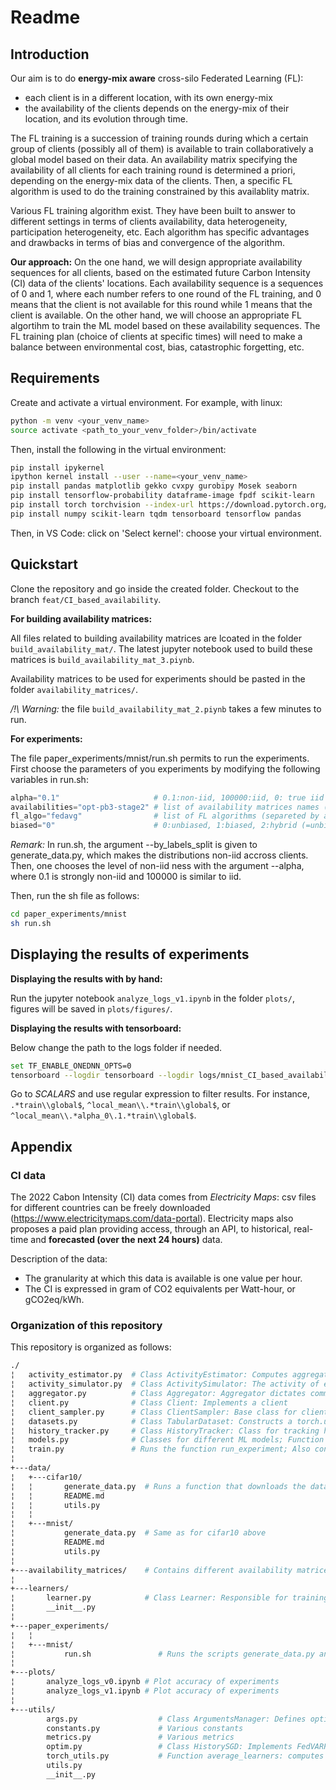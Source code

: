 # Readme

## Introduction

Our aim is to do **energy-mix aware** cross-silo Federated Learning (FL): 
- each client is in a different location, with its own energy-mix
- the availability of the clients depends on the energy-mix of their location, and its evolution through time.

The FL training is a succession of training rounds during which a certain group of clients (possibly all of them) is available to train collaboratively a global model based on their data.
An availability matrix specifying the availability of all clients for each training round is determined a priori, depending on the energy-mix data of the clients. Then, a specific FL algorithm is used to do the training constrained by this availablity matrix.

Various FL training algorithm exist. They have been built to answer to different settings in terms of clients availability, data heterogeneity, participation heterogeneity, etc. Each algorithm has specific advantages and drawbacks in terms of bias and convergence of the algorithm.

**Our approach:** On the one hand, we will design appropriate availability sequences for all clients, based on the estimated future Carbon Intensity (CI) data of the clients' locations. 
Each availability sequence is a sequences of 0 and 1, where each number refers to one round of the FL training, and 0 means that the client is not available for this round while 1 means that the client is available.
On the other hand, we will choose an appropriate FL algortihm to train the ML model based on these availability sequences.
The FL training plan (choice of clients at specific times) will need to make a balance between environmental cost, bias, catastrophic forgetting, etc.

## Requirements

Create and activate a virtual environment. For example, with linux:
```bash
python -m venv <your_venv_name>
source activate <path_to_your_venv_folder>/bin/activate
```

Then, install the following in the virtual environment: 
```bash
pip install ipykernel
ipython kernel install --user --name=<your_venv_name>
pip install pandas matplotlib gekko cvxpy gurobipy Mosek seaborn                  # for CI data analysis
pip install tensorflow-probability dataframe-image fpdf scikit-learn                     # for CI data analysis
pip install torch torchvision --index-url https://download.pytorch.org/whl/cu121  # for experiments
pip install numpy scikit-learn tqdm tensorboard tensorflow pandas                 # for experiments
```
Then, in VS Code: click on 'Select kernel': choose your virtual environment.

## Quickstart

Clone the repository and go inside the created folder. Checkout to the branch ``feat/CI_based_availability``.

**For building availability matrices:**

All files related to building availability matrices are lcoated in the folder ``build_availability_mat/``. The latest jupyter notebook used to build these matrices is ``build_availability_mat_3.piynb``. 

Availability matrices to be used for experiments should be pasted in the folder ``availability_matrices/``.

*/!\ Warning:* the file ``build_availability_mat_2.piynb`` takes a few minutes to run.

**For experiments:**

The file paper_experiments/mnist/run.sh permits to run the experiments.
First choose the parameters of you experiments by modifying the following variables in run.sh:
```python
alpha="0.1"                     # 0.1:non-iid, 100000:iid, 0: true iid
availabilities="opt-pb3-stage2" # list of availability matrices names (separeted by a space)
fl_algo="fedavg"                # list of FL algorithms (separeted by a space)
biased="0"                      # 0:unbiased, 1:biased, 2:hybrid (=unbiased except when all clients available)
```
*Remark:* In run.sh, the argument --by_labels_split is given to generate_data.py, which makes the distributions non-iid accross clients. Then, one chooses the level of non-iid ness with the argument --alpha, where 0.1 is strongly non-iid and 100000 is similar to iid.

Then, run the sh file as follows:

```bash
cd paper_experiments/mnist
sh run.sh
```


## Displaying the results of experiments

**Displaying the results with by hand:**

Run the jupyter notebook ``analyze_logs_v1.ipynb`` in the folder ``plots/``, figures will be saved in ``plots/figures/``.

**Displaying the results with tensorboard:**

Below change the path to the logs folder if needed.
```bash
set TF_ENABLE_ONEDNN_OPTS=0
tensorboard --logdir tensorboard --logdir logs/mnist_CI_based_availability/clients_7/
```

Go to *SCALARS* and use regular expression to filter results. For instance, 
`.*train\\global$`, `^local_mean\\.*train\\global$`, or `^local_mean\\.*alpha_0\.1.*train\\global$`.


## Appendix

### CI data

The 2022 Cabon Intensity (CI) data comes from *Electricity Maps*: csv files for different countries can be freely downloaded (https://www.electricitymaps.com/data-portal).
Electricity maps also proposes a paid plan providing access, through an API, to historical, real-time and **forecasted (over the next 24 hours)** data.

Description of the data:
- The granularity at which this data is available is one value per hour.
- The CI is expressed in gram of CO2 equivalents per Watt-hour, or gCO2eq/kWh.


### Organization of this repository

This repository is organized as follows:
```bash
./
¦   activity_estimator.py  # Class ActivityEstimator: Computes aggregation weights based on the previous participation history
¦   activity_simulator.py  # Class ActivitySimulator: The activity of each client follows a Bernoulli random variable
¦   aggregator.py          # Class Aggregator: Aggregator dictates communications between clients (also NoCommunicationAggregator and CentralizedAggregator classes)
¦   client.py              # Class Client: Implements a client
¦   client_sampler.py      # Class ClientSampler: Base class for clients sampler
¦   datasets.py            # Class TabularDataset: Constructs a torch.utils.Dataset object from a pickle file; Class SubMNIST: Constructs a subset of MNIST dataset from a pickle file (also SubCIFAR10, SubCIFAR100, SubFEMNIST); Class CharacterDataset: Dataset for next character prediction; Function get_mnist: gets full (both train and test) MNIST dataset inputs and labels (also get_cifar10, get_cifar100 functions)
¦   history_tracker.py     # Class HistoryTracker: Class for tracking historical gradients. Designed for implementing FedVARP
¦   models.py              # Classes for different ML models; Function get_mobilenet: creates MobileNet model with `num_classes` outputs
¦   train.py               # Runs the function run_experiment; Also contains the function init_clients contained in this script
¦   
+---data/
¦   +---cifar10/
¦   ¦       generate_data.py  # Runs a function that downloads the data and splits the dataset among n_clients (three methods are available); see README for more information
¦   ¦       README.md
¦   ¦       utils.py
¦   ¦       
¦   +---mnist/
¦           generate_data.py  # Same as for cifar10 above
¦           README.md
¦           utils.py
¦   
+---availability_matrices/    # Contains different availability matrices in csv files
¦           
+---learners/
¦       learner.py            # Class Learner: Responsible for training and evaluating a (deep-)learning model (also LanguageModelingLearner class)
¦       __init__.py
¦       
+---paper_experiments/
¦   ¦       
¦   +---mnist/
¦           run.sh               # Runs the scripts generate_data.py and train.py with mnist dataset
¦
+---plots/
¦       analyze_logs_v0.ipynb # Plot accuracy of experiments
¦       analyze_logs_v1.ipynb # Plot accuracy of experiments
¦           
+---utils/
        args.py                  # Class ArgumentsManager: Defines options used during training and test time, also implements several helper functions such as parsing, printing, and saving the options (also TrainArgumentsManager class)
        constants.py             # Various constants
        metrics.py               # Various metrics
        optim.py                 # Class HistorySGD: Implements FedVARP; Class ProxSGD: Adaptation of torch.optim.SGD to proximal SGD
        torch_utils.py           # Function average_learners: computes the average of learners and store it into target_learner; Function copy_model: Copy learners_weights from target to source; Function copy_gradient: Copy param.grad.data from source to target; Function partial_average: performs a step towards aggregation for learners; Function differentiate_learner: Set the gradient of the model to be the difference between `target` and `reference` multiplied by `coeff`; Function simplex_projection: Compute the Euclidean projection on a positive simplex
        utils.py
        __init__.py
```